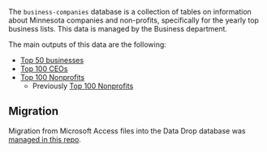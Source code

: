 The `business-companies` database is a collection of tables on information about Minnesota companies and non-profits, specifically for the yearly top business lists. This data is managed by the Business department.

The main outputs of this data are the following:

* [Top 50 businesses](http://apps.startribune.com/top_100_business/revenueView.php)
* [Top 100 CEOs](http://apps.startribune.com/top_100_exec_comp/topCeoView.php)
* [Top 100 Nonprofits](http://www.startribune.com/nonprofit-100/460547793/)
  * Previously [Top 100 Nonprofits](http://apps.startribune.com/top_100_nonprofits/revenueView.php)

## Migration

Migration from Microsoft Access files into the Data Drop database was [managed in this repo](https://github.com/MinneapolisStarTribune/newsroom-migrations).
